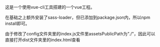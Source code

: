 这是一个使用vue-cli工具搭建的一个vue工程。

在基础之上额外安装了sass-loader，但已添加到package.json内，所以npm install即可。

由于修改了config文件夹里的index.js文件里assetsPublicPath为"./"，因此可以直接打开dist文件夹里的index.html查看
